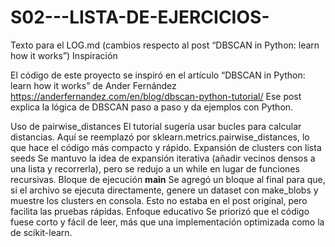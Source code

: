 # S02---LISTA-DE-EJERCICIOS-



Texto para el LOG.md (cambios respecto al post “DBSCAN in Python: learn how it works”)
Inspiración

El código de este proyecto se inspiró en el artículo “DBSCAN in Python: learn how it works” de Ander Fernández https://anderfernandez.com/en/blog/dbscan-python-tutorial/
Ese post explica la lógica de DBSCAN paso a paso y da ejemplos con Python.


Uso de pairwise_distances
El tutorial sugería usar bucles para calcular distancias.
Aquí se reemplazó por sklearn.metrics.pairwise_distances, lo que hace el código más compacto y rápido.
Expansión de clusters con lista seeds
Se mantuvo la idea de expansión iterativa (añadir vecinos densos a una lista y recorrerla), pero se redujo a un while en lugar de funciones recursivas.
Bloque de ejecución __main__
Se agregó un bloque al final para que, si el archivo se ejecuta directamente, genere un dataset con make_blobs y muestre los clusters en consola.
Esto no estaba en el post original, pero facilita las pruebas rápidas.
Enfoque educativo
Se priorizó que el código fuese corto y fácil de leer, más que una implementación optimizada como la de scikit-learn.
